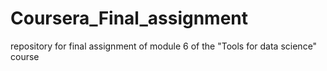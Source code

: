 # Coursera_Final_assignment
repository for final assignment of module 6 of the "Tools for data science" course
